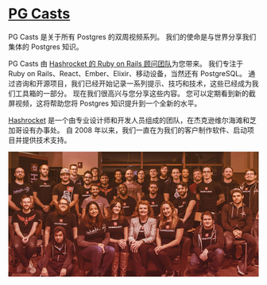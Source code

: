 # [PG Casts](https://www.pgcasts.com/)

PG Casts 是关于所有 Postgres 的双周视频系列。 我们的使命是与世界分享我们集体的 Postgres 知识。

PG Casts 由 [Hashrocket 的 Ruby on Rails 顾问团队](https://hashrocket.com/)为您带来。 我们专注于 Ruby on Rails、React、Ember、Elixir、移动设备，当然还有 PostgreSQL。 通过咨询和开源项目，我们已经开始记录一系列提示、技巧和技术，这些已经成为我们工具箱的一部分。 现在我们很高兴与您分享这些内容。 您可以定期看到新的截屏视频，这将帮助您将 Postgres 知识提升到一个全新的水平。

[Hashrocket](https://hashrocket.com/) 是一个由专业设计师和开发人员组成的团队，在杰克逊维尔海滩和芝加哥设有办事处。 自 2008 年以来，我们一直在为我们的客户制作软件、启动项目并提供技术支持。

![](_imgs/img_hr_group_color.jpeg)
